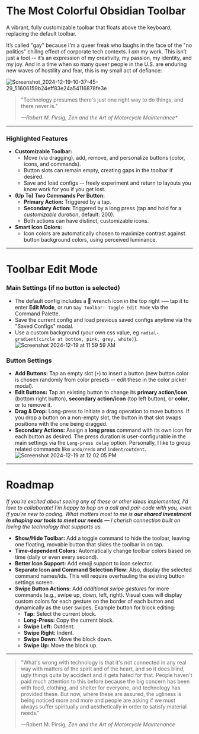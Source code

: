 # **The Most Colorful Obsidian Toolbar**
A vibrant, fully customizable toolbar that floats above the keyboard, replacing the default toolbar.

It’s called "gay" because I’m a queer freak who laughs in the face of the "no politics" chillng effect of corporate tech contexts. I *am* my work. This isn’t just a tool -- it’s an expression of my creativity, my passion, my identity, and my joy. And in a time when so many queer people in the U.S. are enduring new waves of hostility and fear, this is my small act of defiance:

![Screenshot_2024-12-19-10-37-45-29_51606159b24eff83e24a54116878fe3e](https://github.com/user-attachments/assets/505b6c61-bf6a-415f-9d49-23706aebdfdd)

> "Technology presumes there's just one right way to do things, and there never is."
> 
> *—Robert M. Pirsig, *Zen and the Art of Motorcycle Maintenance***

---
### **Highlighted Features**
- **Customizable Toolbar:**
  - Move (via dragging), add, remove, and personalize buttons (color, icons, and commands).
  - Button slots can remain empty, creating gaps in the toolbar if desired.
  - Save and load configs -- freely experiment and return to layouts you know work for you if you get lost.
- **(Up To) Two Commands Per Button:**
  - **Primary Action:** Triggered by a tap.
  - **Secondary Action:** Triggered by a long press (tap and hold for a *customizable duration*, default: 200).
  - Both actions can have distinct, customizable icons.
- **Smart Icon Colors:**
  - Icon colors are automatically chosen to maximize contrast against button background colors, using perceived luminance.

---
# **Toolbar Edit Mode**
### **Main Settings** (if no button is selected)
  - The default config includes a 🔧 wrench icon in the top right -— tap it to enter **Edit Mode**, or run `Gay Toolbar: Toggle Edit Mode` via the Command Palette.
  - Save the current config and load previous saved configs anytime via the "Saved Configs" modal.
  - Use a custom background (your own css value, eg `radial-gradient(circle at bottom, pink, grey, white)`).
![Screenshot 2024-12-19 at 11 59 59 AM](https://github.com/user-attachments/assets/f9b11d05-6849-4ea8-89e3-3468e5ea0c28)

### **Button Settings**
- **Add Buttons:** Tap an empty slot (`+`) to insert a button (new button color is chosen randomly from color presets -- edit these in the color picker modal).
- **Edit Buttons:** Tap an existing button to change its **primary action/icon** (bottom right button), **secondary action/icon** (top left button), or **color**, or to remove it.
- **Drag & Drop:** Long-press to initiate a drag operation to move buttons. If you drop a button on a non-empty slot, the button in that slot swaps positions with the one being dragged.
- **Secondary Actions:** Assign a **long press** command with its own icon for each button as desired. The press duration is user-configurable in the main settings via the `Long-press delay` option. Personally, I like to group related commands like `undo/redo` and `indent/outdent`.
![Screenshot 2024-12-19 at 12 02 05 PM](https://github.com/user-attachments/assets/0229699f-bbd1-4436-8a39-772fd013b563)

---

# **Roadmap**
*If you’re excited about seeing any of these or other ideas implemented, I’d love to collaborate! I’m happy to hop on a call and pair-code with you, even if you’re new to coding. What matters most to me is **our shared investment in shaping our tools to meet our needs** — I cherish connection built on loving the technology that supports us.*

- **Show/Hide Toolbar:** Add a toggle command to hide the toolbar, leaving one floating, movable button that slides the toolbar in on tap.
- **Time-dependent Colors:** Automatically change toolbar colors based on time (daily or even every second).
- **Better Icon Support:** Add emoji support to icon selector.
- **Separate Icon and Command Selection Flow:** Also, display the selected command names/ids. This will require overhauling the existing button settings screen.
- **Swipe Button Actions:** Add *additional swipe gestures* for more commands (e.g., swipe up, down, left, right). Visual cues will display custom colors for each gesture on the border of each button and dynamically as the user swipes. Example button for block editing:
	- **Tap:** Select the current block.
	- **Long-Press:** Copy the current block.
	- **Swipe Left:** Outdent.
	- **Swipe Right:** Indent.
	- **Swipe Down:** Move the block down.
	- **Swipe Up:** Move the block up.

---

> "What's wrong with technology is that it's not connected in any real way with matters of the spirit and of the heart, and so it does blind, ugly things quite by accident and it gets hated for that. People haven't paid much attention to this before because the big concern has been with food, clothing, and shelter for everyone, and technology has provided these. But now, where these are assured, the ugliness is being noticed more and more and people are asking if we must always suffer spiritually and aesthetically in order to satisfy material needs."
>
> —Robert M. Pirsig, *Zen and the Art of Motorcycle Maintenance*
